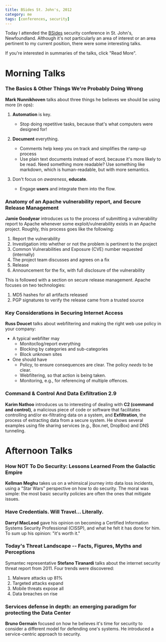 ```yaml
---
title: BSides St. John's, 2012
category: me
tags: [conferences, security]
---
```

Today I attended the [BSides](http://www.securitybsides.com/w/page/51753351/BSidesStJohns2012) 
security conference in St. John's, Newfoundland. Although it's not particularly
an area of interest or an area pertinent to my current position, there were
some interesting talks.

If you're interested in summaries of the talks, click "Read More".

Morning Talks
=============

### The Basics & Other Things We're Probably Doing Wrong ####################

__Mark Nunnikhoven__ talks about three things he believes we should be using
more (in ops):

1. __Automation__ is key.

    * Stop doing repetitive tasks, because that's what computers were designed for!

2. __Document__ everything.

	* Comments help keep you on track and simplifies the ramp-up process
	* Use plain text documents instead of word, because it's more likely to be read.
	  Need something more readable? Use something like markdown, which is
	  human-readable, but with more semantics.

3. Don't focus on _awareness_, __educate__.

    * Engage __users__ and integrate them into the flow.

### Anatomy of an Apache vulnerability report, and Secure Release Management ###

__Jamie Goodyear__ introduces us to the process of submitting a vulnerability
report to Apache whenever some exploit/vulnerability exists in an Apache
project. Roughly, this process goes like the following:

1. Report the vulnerability
2. Investigation into whether or not the problem is pertinent to the project
3. Common Vulnerabilities and Exposure (CVE) number requested (internally)
4. The project team discusses and agrees on a fix
5. Release
6. Announcement for the fix, with full disclosure of the vulnerability

This is followed with a section on secure release management. Apache focuses on
two technologies:

1. MD5 hashes for all artifacts released
2. PGP signatures to verify the release came from a trusted source

### Key Considerations in Securing Internet Access ##########################

__Russ Doucet__ talks about webfiltering and making the right web use policy in
your company:

* A typical webfilter may
	* Monitor/log/report everything
	* Blocking by categories and sub-categories
	* Block unknown sites
* One should have
	* Policy, to ensure consequences are clear. The policy _needs_ to be clear.
	* Webfiltering, so that action is being taken.
	* Monitoring, e.g., for referencing of multiple offences.

### Command & Control And Data Exfiltration 2.9 #############################

__Karim Nathoo__ introduces us to interesting of dealing with __C2 (command and
control)__, a malicious piece of code or software that facilitates controlling
and/or ex-filtrating data on a system, and __Exfiltration__, the process of
extracting data from a secure system. He shows several examples using file
sharing services (e.g., Box.net, DropBox) and DNS tunneling.


Afternoon Talks
===============

### How NOT To Do Security: Lessons Learned From the Galactic Empire ########

__Kellman Meghu__ takes us on a whimsical journey into data loss incidents,
using a "Star Wars" perspective on how to do security. The moral was simple:
the most basic security policies are often the ones that mitigate issues.

### Have Credentials. Will Travel... Literally. #############################

__Darryl MacLeod__ gave his opinion on becoming a Certified Information Systems
Security Professional (CISSP), and what he felt it has done for him. To sum up
his opinion: "it's worth it."

### Today's Threat Landscape -- Facts, Figures, Myths and Perceptions #######

Symantec representative __Stefano Tiranardi__ talks about the internet security
threat report from 2011. Four trends were discovered:

1. Malware attacks up 81%
2. Targeted attacks expand
3. Mobile threats expose all
4. Data breaches on rise

### Services defense in depth: an emerging paradigm for protecting the Data Center ###

__Bruno Germain__ focused on how he believes it's time for security to consider
a different model for defending one's systems. He introduced a service-centric
approach to security. 

